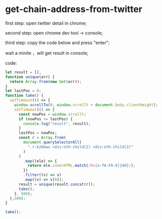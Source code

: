 # get-chain-address-from-twitter

first step: open twitter detail in chrome;

second step: open chrome dev tool -> console;

third step: copy the code below and press "enter";

wait a minite ，will get result in console;


code: 

```javascript
let result = [];
function unique(arr) {
  return Array.from(new Set(arr));
}
let lastPos = 0;
function take() {
  setTimeout(() => {
    window.scrollTo(0, window.scrollY + document.body.clientHeight);
    setTimeout(() => {
      const nowPos = window.scrollY;
      if (nowPos <= lastPos) {
        console.log("result", result);
      }
      lastPos = nowPos;
      const r = Array.from(
        document.querySelectorAll(
          ".r-kzbkwu >div:nth-child(2) >div:nth-child(2)"
        )
      )
        .map((ele) => {
          return ele.innerHTML.match(/0x[a-fA-F0-9]{40}/);
        })
        .filter((v) => v)
        .map((v) => v[0]);
      result = unique(result.concat(r));
      take();
    }, 500);
  },500);
}

take();

```
